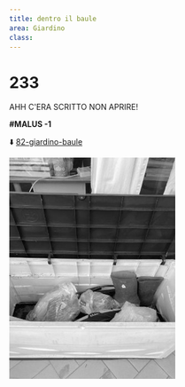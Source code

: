 ```yaml
---
title: dentro il baule
area: Giardino
class: 
---
```

# 233
AHH C'ERA SCRITTO NON APRIRE!

**#MALUS -1**

⬇️ [82-giardino-baule](82-giardino-baule.md)

![foto_23](_assets/preview/foto_23.jpg)